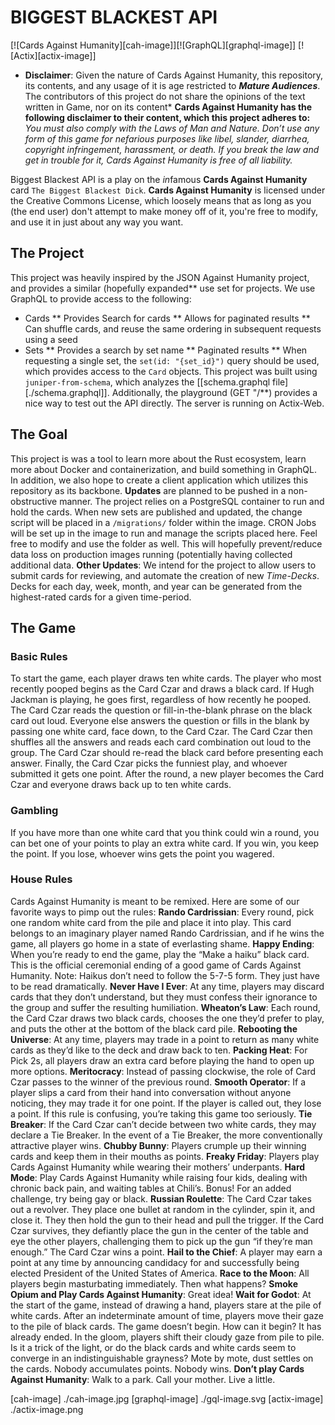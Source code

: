 # BIGGEST BLACKEST API

[![Cards Against Humanity][cah-image]][![GraphQL][graphql-image]] [![Actix][actix-image]]

* **Disclaimer**: Given the nature of Cards Against Humanity, this repository, its contents, and any usage of it is age restricted to ***Mature Audiences***. The contributors of this project do not share the opinions of the text written in Game, nor on its content*
**Cards Against Humanity has the following disclaimer to their content, which this project adheres to:**
*You must also comply with the Laws of Man and Nature. Don’t use any form of this game for nefarious purposes like libel, slander, diarrhea, copyright infringement, harassment, or death. If you break the law and get in trouble for it, Cards Against Humanity is free of all liability.*

Biggest Blackest API is a play on the *in*famous **Cards Against Humanity** card `The Biggest Blackest Dick`. **Cards Against Humanity** is licensed under the Creative Commons License, which loosely means that as long as you (the end user) don't attempt to make money off of it, you're free to modify, and use it in just about any way you want.

## The Project
This project was heavily inspired by the JSON Against Humanity project, and provides a similar (hopefully expanded** use set for projects. We use GraphQL to provide access to the following:
* Cards
** Provides Search for cards
** Allows for paginated results
** Can shuffle cards, and reuse the same ordering in subsequent requests using a seed
* Sets
** Provides a search by set name
** Paginated results
** When requesting a single set, the `set(id: "{set_id}")` query should be used, which provides access to the `Card` objects.
This project was built using `juniper-from-schema`, which analyzes the [[schema.graphql file][./schema.graphql]]. Additionally, the playground (GET "/**) provides a nice way to test out the API directly. The server is running on Actix-Web.

## The Goal
This project is was a tool to learn more about the Rust ecosystem, learn more about Docker and containerization, and build something in GraphQL. In addition, we also hope to create a client application which utilizes this repository as its backbone.
**Updates** are planned to be pushed in a non-obstructive manner. The project relies on a PostgreSQL container to run and hold the cards. When new sets are published and updated, the change script will be placed in a `/migrations/` folder within the image. CRON Jobs will be set up in the image to run and manage the scripts placed here. Feel free to modify and use the folder as well. This will hopefully prevent/reduce data loss on production images running (potentially having collected additional data.
**Other Updates**: We intend for the project to allow users to submit cards for reviewing, and automate the creation of new *Time-Decks*. Decks for each day, week, month, and year can be generated from the highest-rated cards for a given time-period.

## The Game
### Basic Rules
To start the game, each player draws ten white cards.
The player who most recently pooped begins as the Card Czar
and draws a black card. If Hugh Jackman is playing, he goes first,
regardless of how recently he pooped.
The Card Czar reads the question or fill-in-the-blank phrase on the
black card out loud. Everyone else answers the question or fills in
the blank by passing one white card, face down, to the Card Czar.
The Card Czar then shuffles all the answers and reads each card
combination out loud to the group. The Card Czar should re-read
the black card before presenting each answer. Finally, the Card
Czar picks the funniest play, and whoever submitted it gets
one point.
After the round, a new player becomes the Card Czar and everyone
draws back up to ten white cards.
### Gambling
If you have more than one white card that you think could win a
round, you can bet one of your points to play an extra white card.
If you win, you keep the point. If you lose, whoever wins gets the
point you wagered.
### House Rules
Cards Against Humanity is meant to be remixed. Here are some of
our favorite ways to pimp out the rules:
**Rando Cardrissian**: Every round, pick one random white card from
the pile and place it into play. This card belongs to an imaginary
player named Rando Cardrissian, and if he wins the game, all
players go home in a state of everlasting shame.
**Happy Ending**: When you’re ready to end the game, play the
“Make a haiku” black card. This is the official ceremonial ending of
a good game of Cards Against Humanity. Note: Haikus don’t need
to follow the 5-7-5 form. They just have to be read dramatically.
**Never Have I Ever**: At any time, players may discard cards that
they don’t understand, but they must confess their ignorance to the
group and suffer the resulting humiliation.
**Wheaton’s Law**: Each round, the Card Czar draws two black
cards, chooses the one they’d prefer to play, and puts the other at
the bottom of the black card pile.
**Rebooting the Universe**: At any time, players may trade in a point
to return as many white cards as they’d like to the deck and draw
back to ten.
**Packing Heat**: For Pick 2s, all players draw an extra card before
playing the hand to open up more options.
**Meritocracy**: Instead of passing clockwise, the role of Card Czar
passes to the winner of the previous round.
**Smooth Operator**: If a player slips a card from their hand into
conversation without anyone noticing, they may trade it for one
point. If the player is called out, they lose a point. If this rule is
confusing, you’re taking this game too seriously.
**Tie Breaker**: If the Card Czar can’t decide between two white
cards, they may declare a Tie Breaker. In the event of a Tie Breaker,
the more conventionally attractive player wins.
**Chubby Bunny**: Players crumple up their winning cards and keep
them in their mouths as points.
**Freaky Friday**: Players play Cards Against Humanity while wearing
their mothers’ underpants.
**Hard Mode**: Play Cards Against Humanity while raising four kids,
dealing with chronic back pain, and waiting tables at Chili’s. Bonus!
For an added challenge, try being gay or black.
**Russian Roulette**: The Card Czar takes out a revolver. They place
one bullet at random in the cylinder, spin it, and close it. They then
hold the gun to their head and pull the trigger. If the Card Czar
survives, they defiantly place the gun in the center of the table
and eye the other players, challenging them to pick up the gun “if
they’re man enough.” The Card Czar wins a point.
**Hail to the Chief**: A player may earn a point at any time by
announcing candidacy for and successfully being elected President
of the United States of America.
**Race to the Moon**: All players begin masturbating immediately.
Then what happens?
**Smoke Opium and Play Cards Against Humanity**: Great idea!
**Wait for Godot**: At the start of the game, instead of drawing a
hand, players stare at the pile of white cards. After an indeterminate
amount of time, players move their gaze to the pile of black cards.
The game doesn’t begin. How can it begin? It has already ended.
In the gloom, players shift their cloudy gaze from pile to pile. Is it
a trick of the light, or do the black cards and white cards seem to
converge in an indistinguishable grayness? Mote by mote, dust
settles on the cards. Nobody accumulates points. Nobody wins.
**Don’t play Cards Against Humanity**: Walk to a park. Call your
mother. Live a little.

[cah-image] ./cah-image.jpg
[graphql-image] ./gql-image.svg
[actix-image] ./actix-image.png
